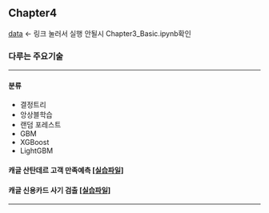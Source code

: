 ## Chapter4

[data](https://nbviewer.jupyter.org/github/yeonwoo780/machine_learning/blob/test/Chapter_4/Chapter4_Basic.ipynb) <- 링크 눌러서 실행 안될시 Chapter3_Basic.ipynb확인

### 다루는 주요기술

-----

#### 분류

- 결정트리
- 앙상블학습
- 랜덤 포레스트
- GBM
- XGBoost
- LightGBM



#### 캐글 산탄데르 고객 만족예측	[[실습파일]](https://nbviewer.jupyter.org/github/yeonwoo780/machine_learning/blob/test/Chapter_4/Chapter4_example1.ipynb)



#### 캐글 신용카드 사기 검출	[[실습파일]](https://nbviewer.jupyter.org/github/yeonwoo780/machine_learning/blob/test/Chapter_4/Chapter4_example2.ipynb)

-----

